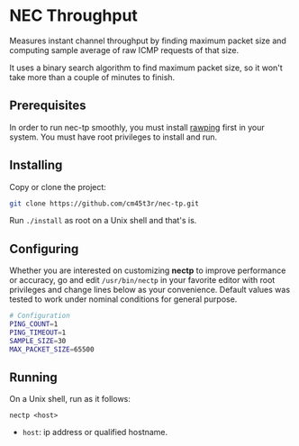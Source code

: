 NEC Throughput
==============
Measures instant channel throughput by finding maximum packet size and computing sample average of raw ICMP requests of that size.

It uses a binary search algorithm to find maximum packet size, so it won't take more than a couple of minutes to finish.

Prerequisites
-------------
In order to run nec-tp smoothly, you must install [rawping](https://github.com/cm45t3r/rawping) first in your system. You must have root privileges to install and run.

Installing
----------
Copy or clone the project:
```bash
git clone https://github.com/cm45t3r/nec-tp.git
```
Run `./install` as root on a Unix shell and that's is.

Configuring
-----------
Whether you are interested on customizing <b>nectp</b> to improve performance or accuracy, go and edit `/usr/bin/nectp` in your favorite editor with root privileges and change lines below as your convenience. Default values was tested to work under nominal conditions for general purpose.

```bash
# Configuration
PING_COUNT=1
PING_TIMEOUT=1
SAMPLE_SIZE=30
MAX_PACKET_SIZE=65500
```
Running
-------
On a Unix shell, run as it follows:

`nectp <host>`

- `host`: ip address or qualified hostname.
